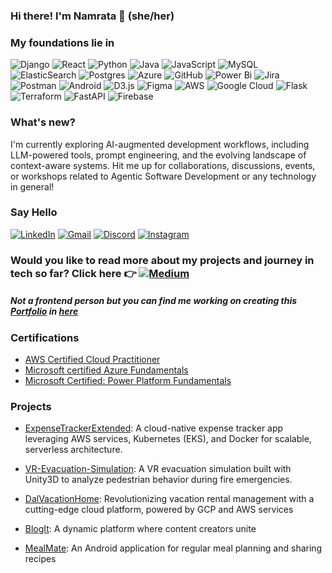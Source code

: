 ### Hi there! I'm Namrata 👋 (she/her)

### My foundations lie in 
![Django](https://img.shields.io/badge/django-%23092E20.svg?style=for-the-badge&logo=django&logoColor=white) ![React](https://img.shields.io/badge/react-%2320232a.svg?style=for-the-badge&logo=react&logoColor=%2361DAFB) ![Python](https://img.shields.io/badge/python-3670A0?style=for-the-badge&logo=python&logoColor=ffdd54) ![Java](https://img.shields.io/badge/java-%23ED8B00.svg?style=for-the-badge&logo=openjdk&logoColor=white) ![JavaScript](https://img.shields.io/badge/javascript-%23323330.svg?style=for-the-badge&logo=javascript&logoColor=%23F7DF1E) ![MySQL](https://img.shields.io/badge/mysql-%2300f.svg?style=for-the-badge&logo=mysql&logoColor=white) ![ElasticSearch](https://img.shields.io/badge/-ElasticSearch-005571?style=for-the-badge&logo=elasticsearch) ![Postgres](https://img.shields.io/badge/postgres-%23316192.svg?style=for-the-badge&logo=postgresql&logoColor=white) ![Azure](https://img.shields.io/badge/azure-%230072C6.svg?style=for-the-badge&logo=microsoftazure&logoColor=white) ![GitHub](https://img.shields.io/badge/github-%23121011.svg?style=for-the-badge&logo=github&logoColor=white) ![Power Bi](https://img.shields.io/badge/power_bi-F2C811?style=for-the-badge&logo=powerbi&logoColor=black) ![Jira](https://img.shields.io/badge/jira-%230A0FFF.svg?style=for-the-badge&logo=jira&logoColor=white) ![Postman](https://img.shields.io/badge/Postman-FF6C37?style=for-the-badge&logo=postman&logoColor=white) ![Android](https://img.shields.io/badge/Android_Studio-3DDC84?style=for-the-badge&logo=android-studio&logoColor=white) ![D3.js](https://img.shields.io/badge/d3%20js-F9A03C?style=for-the-badge&logo=d3.js&logoColor=white) ![Figma](https://img.shields.io/badge/Figma-F24E1E?style=for-the-badge&logo=figma&logoColor=white) ![AWS](https://img.shields.io/badge/AWS-%23FF9900.svg?style=for-the-badge&logo=amazon-aws&logoColor=white) ![Google Cloud](https://img.shields.io/badge/GoogleCloud-%234285F4.svg?style=for-the-badge&logo=google-cloud&logoColor=white) ![Flask](https://img.shields.io/badge/flask-%23000.svg?style=for-the-badge&logo=flask&logoColor=white) ![Terraform](https://img.shields.io/badge/Terraform-7B42BC?style=for-the-badge&logo=terraform&logoColor=white) ![FastAPI](https://img.shields.io/badge/fastapi-109989?style=for-the-badge&logo=FASTAPI&logoColor=white) ![Firebase](https://img.shields.io/badge/firebase-ffca28?style=for-the-badge&logo=firebase&logoColor=black)

### What's new?
I'm currently exploring AI-augmented development workflows, including LLM-powered tools, prompt engineering, and the evolving landscape of context-aware systems. Hit me up for collaborations, discussions, events, or workshops related to Agentic Software Development or any technology in general!

### Say Hello 
[![LinkedIn](https://img.shields.io/badge/LinkedIn-0077B5?style=for-the-badge&logo=linkedin&logoColor=white)](https://www.linkedin.com/in/namratabhaumik/) [![Gmail](https://img.shields.io/badge/Gmail-D14836?style=for-the-badge&logo=gmail&logoColor=white)](mailto:namratabhaumik16@gmail.com) [![Discord](https://img.shields.io/badge/Discord-%235865F2.svg?style=for-the-badge&logo=discord&logoColor=white)](https://discordapp.com/users/namrata2599) [![Instagram](https://img.shields.io/badge/Instagram-E4405F?style=for-the-badge&logo=instagram&logoColor=white)](https://www.instagram.com/missing.nemo/)

### Would you like to read more about my projects and journey in tech so far? Click here 👉 [![Medium](https://img.shields.io/badge/Medium-12100E?style=for-the-badge&logo=medium&logoColor=white)](https://namrata-bhaumik.medium.com/)

##### Not a frontend person but you can find me working on creating this [Portfolio](https://namratabhaumik.github.io/) in [here](https://github.com/namratabhaumik/namratabhaumik.github.io)

### Certifications
- [AWS Certified Cloud Practitioner](https://www.credly.com/badges/8cceb83b-b7e4-42f8-8a71-20bf2ad712b2/linked_in_profile)
- [Microsoft certified Azure Fundamentals](https://www.credly.com/badges/1aab900c-d79f-4b18-93ab-7d1768217c7b/public_url)
- [Microsoft Certified: Power Platform Fundamentals](https://www.credly.com/badges/c16b4879-0e08-46af-b834-7b8e0144250e/public_url)
 
### Projects
- [ExpenseTrackerExtended](https://github.com/namratabhaumik/ExpenseTrackerExtended): A cloud-native expense tracker app leveraging AWS services, Kubernetes (EKS), and Docker for scalable, serverless architecture.
<!-- - [ExpenseTracker](https://github.com/namratabhaumik/ExpenseTracker): Expense management system using AWS services like Lambda, DynamoDB, S3, and Cognito, showcasing serverless architecture and API integrations. -->
- [VR-Evacuation-Simulation](https://github.com/namratabhaumik/VR-Evacuation-Simulation): A VR evacuation simulation built with Unity3D to analyze pedestrian behavior during fire emergencies.

- [DalVacationHome](https://github.com/namratabhaumik/DalVacationHome): Revolutionizing vacation rental management with a cutting-edge cloud platform, powered by GCP and AWS services
- [BlogIt](https://github.com/namratabhaumik/BlogIt): A dynamic platform where content creators unite
<!-- - [ThriftHub](https://github.com/namratabhaumik/ThriftHub-Online-Thrift-Store): Online thrift store for university students
- [Obesity Data Visualization](https://github.com/namratabhaumik/ObesityDataVisualization): D3.js visualizations for obesity rates in Canada -->
- [MealMate](https://github.com/namratabhaumik/MealMate): An Android application for regular meal planning and sharing recipes

<!-- - [Littlelemon](https://github.com/namratabhaumik/littlelemon/tree/branch_1): A dynamic restaurant website built using Django 
- [HR-Report-Survey](https://github.com/namratabhaumik/HR-Report-Survey): It consists of the full analysis of the employees working in an organisation
- [Data-Professional-Survey](https://github.com/namratabhaumik/Data-Professional-Survey): Power Bi report showcasing survey taken by several data professionals
- [React Portfolio App](https://github.com/namratabhaumik/React-Portfolio-App/tree/react_portfolio_app): A portfolio app made with React.js -->
